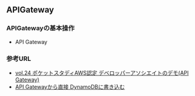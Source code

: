 ## APIGateway
### APIGatewayの基本操作
- API Gateway


### 参考URL
- [vol.24 ポケットスタディAWS認定 デベロッパーアソシエイトのデモ(API Gateway) ](https://yamamugi.connpass.com/event/213548/ "vol.24 ポケットスタディAWS認定 デベロッパーアソシエイトのデモ(API Gateway) ")
- [API Gatewayから直接 DynamoDBに書き込む  ](https://yamamugi.connpass.com/event/213548/ "API Gatewayから直接 DynamoDBに書き込む  ")